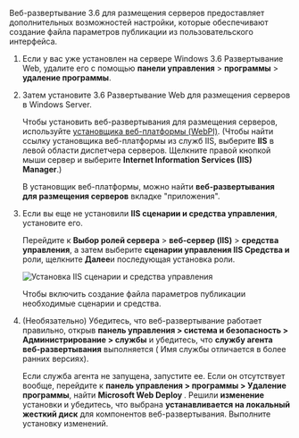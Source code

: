 Веб-развертывание 3.6 для размещения серверов предоставляет дополнительных возможностей настройки, которые обеспечивают создание файла параметров публикации из пользовательского интерфейса.

1. Если у вас уже установлен на сервере Windows 3.6 Развертывание Web, удалите его с помощью **панели управления** > **программы** > **удаление программы**.

2. Затем установите 3.6 Развертывание Web для размещения серверов в Windows Server.

    Чтобы установить веб-развертывания для размещения серверов, используйте [установщика веб-платформы (WebPI)](https://www.microsoft.com/web/downloads/platform.aspx). (Чтобы найти ссылку установщика веб-платформы из служб IIS, выберите **IIS** в левой области диспетчера серверов. Щелкните правой кнопкой мыши сервер и выберите **Internet Information Services (IIS) Manager**.)

    В установщик веб-платформы, можно найти **веб-развертывания для размещения серверов** вкладке "приложения".

3. Если вы еще не установили **IIS сценарии и средства управления**, установите его.

    Перейдите к **Выбор ролей сервера** > **веб-сервер (IIS)** > **средства управления**, а затем выберите **сценарии управления IIS Средства и** роли, щелкните **Далее**и последующая установка роли.

    ![Установка IIS сценарии и средства управления](../../deployment/media/tutorial-iis-management-scripts-and-tools.png)

    Чтобы включить создание файла параметров публикации необходимые сценарии и средства.

4. (Необязательно) Убедитесь, что веб-развертывание работает правильно, открыв **панель управления > система и безопасность > Администрирование > службы** и убедитесь, что **службу агента веб-развертывания** выполняется ( Имя службы отличается в более ранних версиях).

    Если служба агента не запущена, запустите ее. Если он отсутствует вообще, перейдите к **панель управления > программы > Удаление программы**, найти **Microsoft Web Deploy <version>** . Решили **изменение** установки и убедитесь, что выбрана **устанавливается на локальный жесткий диск** для компонентов веб-развертывания. Выполните установку изменений.